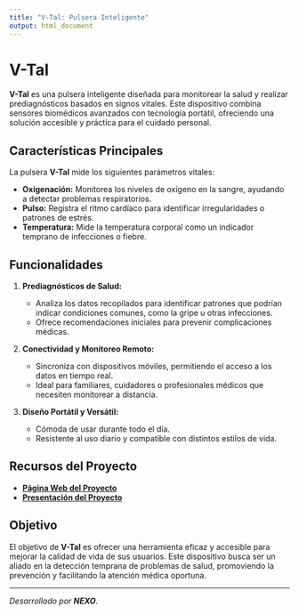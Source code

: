 ```yaml
---
title: "V-Tal: Pulsera Inteligente"
output: html_document
---
```


# V-Tal

**V-Tal** es una pulsera inteligente diseñada para monitorear la salud y realizar prediagnósticos basados en signos vitales. Este dispositivo combina sensores biomédicos avanzados con tecnología portátil, ofreciendo una solución accesible y práctica para el cuidado personal.

## Características Principales

La pulsera **V-Tal** mide los siguientes parámetros vitales:

- **Oxigenación:** Monitorea los niveles de oxígeno en la sangre, ayudando a detectar problemas respiratorios.
- **Pulso:** Registra el ritmo cardíaco para identificar irregularidades o patrones de estrés.
- **Temperatura:** Mide la temperatura corporal como un indicador temprano de infecciones o fiebre.

## Funcionalidades

1. **Prediagnósticos de Salud:**
   - Analiza los datos recopilados para identificar patrones que podrían indicar condiciones comunes, como la gripe u otras infecciones.
   - Ofrece recomendaciones iniciales para prevenir complicaciones médicas.

2. **Conectividad y Monitoreo Remoto:**
   - Sincroniza con dispositivos móviles, permitiendo el acceso a los datos en tiempo real.
   - Ideal para familiares, cuidadores o profesionales médicos que necesiten monitorear a distancia.

3. **Diseño Portátil y Versátil:**
   - Cómoda de usar durante todo el día.
   - Resistente al uso diario y compatible con distintos estilos de vida.

## Recursos del Proyecto

- [**Página Web del Proyecto**](https://mrjac0bm.github.io/Proyect-nexo.github.io/)
- [**Presentación del Proyecto**](https://www.canva.com/design/DAGXnxnpfJw/BtFYr777O3IhHjfZvOP9YA/edit?utm_content=DAGXnxnpfJw&utm_campaign=designshare&utm_medium=link2&utm_source=sharebutton)

## Objetivo

El objetivo de **V-Tal** es ofrecer una herramienta eficaz y accesible para mejorar la calidad de vida de sus usuarios. Este dispositivo busca ser un aliado en la detección temprana de problemas de salud, promoviendo la prevención y facilitando la atención médica oportuna.

---

*Desarrollado por **NEXO**.*
